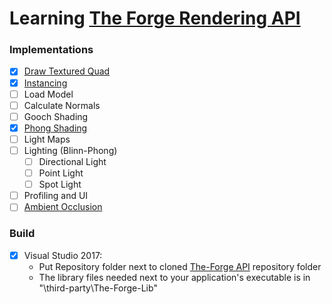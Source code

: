 # Learning [The Forge Rendering API](https://github.com/ConfettiFX/The-Forge)

### Implementations
  - [x] [Draw Textured Quad](https://github.com/Erfan-Ahmadi/the_forge_learn/tree/master/src/01_HelloQuad)
  - [x] [Instancing](https://github.com/Erfan-Ahmadi/the_forge_learn/tree/master/src/02_Instancing)
  - [ ] Load Model
  - [ ] Calculate Normals
  - [ ] Gooch Shading
  - [x] [Phong Shading](https://github.com/Erfan-Ahmadi/the_forge_learn/tree/master/src/03_PhongShading)
  - [ ] Light Maps
  - [ ] Lighting (Blinn-Phong)
    - [ ] Directional Light
    - [ ] Point Light
    - [ ] Spot Light
  - [ ] Profiling and UI
  - [ ] [Ambient Occlusion](https://github.com/Erfan-Ahmadi/AmbientOcclusion)
### Build
  - [x] Visual Studio 2017:
    * Put Repository folder next to cloned [The-Forge API](https://github.com/ConfettiFX/The-Forge) repository folder
    * The library files needed next to your application's executable is in "\third-party\The-Forge-Lib"
